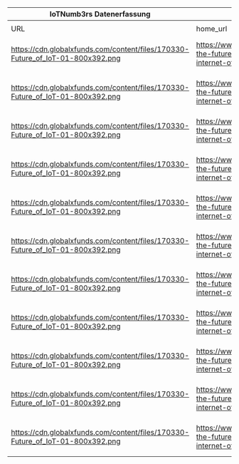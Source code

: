 |IoTNumb3rs Datenerfassung|||||||||||
| ---- | ---- | ---- | ---- | ---- | ---- | ---- | ---- | ---- | ---- | ---- |
||||||||||||
|URL|home_url|filename|device_class|device_count|market_class|market_volume|prognosis_year|publication_year|authorship_class|Dropbox folder|
|https://cdn.globalxfunds.com/content/files/170330-Future_of_IoT-01-800x392.png|https://www.globalxfunds.com/what-the-future-might-hold-for-the-internet-of-things/|file24_170330-Future_of_IoT-01-800x392.png|device|15000000000|||2015|2016|company|Pattoho/20181122-1800|
|https://cdn.globalxfunds.com/content/files/170330-Future_of_IoT-01-800x392.png|https://www.globalxfunds.com/what-the-future-might-hold-for-the-internet-of-things/|file24_170330-Future_of_IoT-01-800x392.png|device|17000000000|||2016|||Pattoho/20181122-1800|
|https://cdn.globalxfunds.com/content/files/170330-Future_of_IoT-01-800x392.png|https://www.globalxfunds.com/what-the-future-might-hold-for-the-internet-of-things/|file24_170330-Future_of_IoT-01-800x392.png|device|20000000000|||2017|||Pattoho/20181122-1800|
|https://cdn.globalxfunds.com/content/files/170330-Future_of_IoT-01-800x392.png|https://www.globalxfunds.com/what-the-future-might-hold-for-the-internet-of-things/|file24_170330-Future_of_IoT-01-800x392.png|device|22000000000|||2018|||Pattoho/20181122-1800|
|https://cdn.globalxfunds.com/content/files/170330-Future_of_IoT-01-800x392.png|https://www.globalxfunds.com/what-the-future-might-hold-for-the-internet-of-things/|file24_170330-Future_of_IoT-01-800x392.png|device|26000000000|||2019|||Pattoho/20181122-1800|
|https://cdn.globalxfunds.com/content/files/170330-Future_of_IoT-01-800x392.png|https://www.globalxfunds.com/what-the-future-might-hold-for-the-internet-of-things/|file24_170330-Future_of_IoT-01-800x392.png|device|31000000000|||2020|||Pattoho/20181122-1800|
|https://cdn.globalxfunds.com/content/files/170330-Future_of_IoT-01-800x392.png|https://www.globalxfunds.com/what-the-future-might-hold-for-the-internet-of-things/|file24_170330-Future_of_IoT-01-800x392.png|device|35000000000|||2021|||Pattoho/20181122-1800|
|https://cdn.globalxfunds.com/content/files/170330-Future_of_IoT-01-800x392.png|https://www.globalxfunds.com/what-the-future-might-hold-for-the-internet-of-things/|file24_170330-Future_of_IoT-01-800x392.png|device|42000000000|||2022|||Pattoho/20181122-1800|
|https://cdn.globalxfunds.com/content/files/170330-Future_of_IoT-01-800x392.png|https://www.globalxfunds.com/what-the-future-might-hold-for-the-internet-of-things/|file24_170330-Future_of_IoT-01-800x392.png|device|51000000000|||2023|||Pattoho/20181122-1800|
|https://cdn.globalxfunds.com/content/files/170330-Future_of_IoT-01-800x392.png|https://www.globalxfunds.com/what-the-future-might-hold-for-the-internet-of-things/|file24_170330-Future_of_IoT-01-800x392.png|device|61000000000|||2024|||Pattoho/20181122-1800|
|https://cdn.globalxfunds.com/content/files/170330-Future_of_IoT-01-800x392.png|https://www.globalxfunds.com/what-the-future-might-hold-for-the-internet-of-things/|file24_170330-Future_of_IoT-01-800x392.png|device|75000000000|||2025|||Pattoho/20181122-1800|
